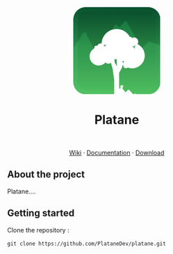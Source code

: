 <div align="center">
<img src="./images/logo.png" alt="Logo" width="200" height="200">

<h1 align="center">Platane</h1>

<br/>

<a href="https://github.com/PlataneDev/platane/wiki">Wiki</a>
·
<a href="#">Documentation</a>
·
<a href="#">Download</a>

</div>

## About the project

<p>

Platane....

</p>

## Getting started

Clone the repository :

```
git clone https://github.com/PlataneDev/platane.git
```
